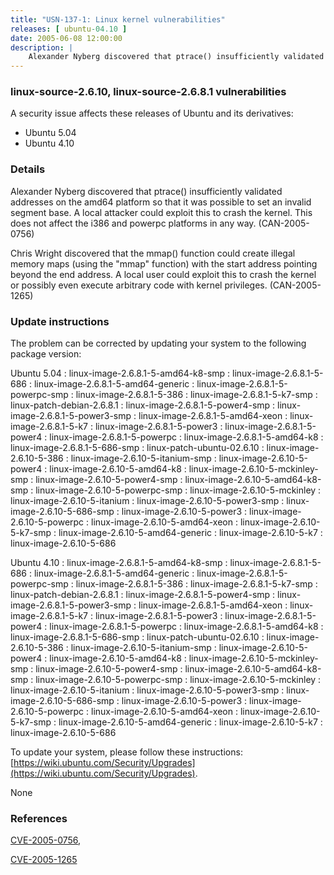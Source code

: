 ```yaml
---
title: "USN-137-1: Linux kernel vulnerabilities"
releases: [ ubuntu-04.10 ]
date: 2005-06-08 12:00:00
description: |
    Alexander Nyberg discovered that ptrace() insufficiently validated addresses on the amd64 platform so that it was possible to set an invalid segment base. A local attacker could exploit this to crash the kernel. This does not affect the i386 and powerpc platforms in any way. (CAN-2005-0756)
--- 
```

 
### linux-source-2.6.10, linux-source-2.6.8.1 vulnerabilities

A security issue affects these releases of Ubuntu and its derivatives:

* Ubuntu 5.04
* Ubuntu 4.10

### Details

Alexander Nyberg discovered that ptrace() insufficiently validated addresses on the amd64 platform so that it was possible to set an invalid segment base. A local attacker could exploit this to crash the kernel. This does not affect the i386 and powerpc platforms in any way. (CAN-2005-0756)

Chris Wright discovered that the mmap() function could create illegal memory maps (using the &quot;mmap&quot; function) with the start address pointing beyond the end address. A local user could exploit this to crash the kernel or possibly even execute arbitrary code with kernel privileges. (CAN-2005-1265)

### Update instructions

The problem can be corrected by updating your system to the following package version:

Ubuntu 5.04
 : linux-image-2.6.8.1-5-amd64-k8-smp 
 : linux-image-2.6.8.1-5-686 
 : linux-image-2.6.8.1-5-amd64-generic 
 : linux-image-2.6.8.1-5-powerpc-smp 
 : linux-image-2.6.8.1-5-386 
 : linux-image-2.6.8.1-5-k7-smp 
 : linux-patch-debian-2.6.8.1 
 : linux-image-2.6.8.1-5-power4-smp 
 : linux-image-2.6.8.1-5-power3-smp 
 : linux-image-2.6.8.1-5-amd64-xeon 
 : linux-image-2.6.8.1-5-k7 
 : linux-image-2.6.8.1-5-power3 
 : linux-image-2.6.8.1-5-power4 
 : linux-image-2.6.8.1-5-powerpc 
 : linux-image-2.6.8.1-5-amd64-k8 
 : linux-image-2.6.8.1-5-686-smp 
 : linux-patch-ubuntu-02.6.10 
 : linux-image-2.6.10-5-386 
 : linux-image-2.6.10-5-itanium-smp 
 : linux-image-2.6.10-5-power4 
 : linux-image-2.6.10-5-amd64-k8 
 : linux-image-2.6.10-5-mckinley-smp 
 : linux-image-2.6.10-5-power4-smp 
 : linux-image-2.6.10-5-amd64-k8-smp 
 : linux-image-2.6.10-5-powerpc-smp 
 : linux-image-2.6.10-5-mckinley 
 : linux-image-2.6.10-5-itanium 
 : linux-image-2.6.10-5-power3-smp 
 : linux-image-2.6.10-5-686-smp 
 : linux-image-2.6.10-5-power3 
 : linux-image-2.6.10-5-powerpc 
 : linux-image-2.6.10-5-amd64-xeon 
 : linux-image-2.6.10-5-k7-smp 
 : linux-image-2.6.10-5-amd64-generic 
 : linux-image-2.6.10-5-k7 
 : linux-image-2.6.10-5-686 

Ubuntu 4.10
 : linux-image-2.6.8.1-5-amd64-k8-smp 
 : linux-image-2.6.8.1-5-686 
 : linux-image-2.6.8.1-5-amd64-generic 
 : linux-image-2.6.8.1-5-powerpc-smp 
 : linux-image-2.6.8.1-5-386 
 : linux-image-2.6.8.1-5-k7-smp 
 : linux-patch-debian-2.6.8.1 
 : linux-image-2.6.8.1-5-power4-smp 
 : linux-image-2.6.8.1-5-power3-smp 
 : linux-image-2.6.8.1-5-amd64-xeon 
 : linux-image-2.6.8.1-5-k7 
 : linux-image-2.6.8.1-5-power3 
 : linux-image-2.6.8.1-5-power4 
 : linux-image-2.6.8.1-5-powerpc 
 : linux-image-2.6.8.1-5-amd64-k8 
 : linux-image-2.6.8.1-5-686-smp 
 : linux-patch-ubuntu-02.6.10 
 : linux-image-2.6.10-5-386 
 : linux-image-2.6.10-5-itanium-smp 
 : linux-image-2.6.10-5-power4 
 : linux-image-2.6.10-5-amd64-k8 
 : linux-image-2.6.10-5-mckinley-smp 
 : linux-image-2.6.10-5-power4-smp 
 : linux-image-2.6.10-5-amd64-k8-smp 
 : linux-image-2.6.10-5-powerpc-smp 
 : linux-image-2.6.10-5-mckinley 
 : linux-image-2.6.10-5-itanium 
 : linux-image-2.6.10-5-power3-smp 
 : linux-image-2.6.10-5-686-smp 
 : linux-image-2.6.10-5-power3 
 : linux-image-2.6.10-5-powerpc 
 : linux-image-2.6.10-5-amd64-xeon 
 : linux-image-2.6.10-5-k7-smp 
 : linux-image-2.6.10-5-amd64-generic 
 : linux-image-2.6.10-5-k7 
 : linux-image-2.6.10-5-686 

To update your system, please follow these instructions: [https://wiki.ubuntu.com/Security/Upgrades](https://wiki.ubuntu.com/Security/Upgrades).

None

### References

 [CVE-2005-0756](http://people.ubuntu.com/~ubuntu-security/cve/CVE-2005-0756), 

 [CVE-2005-1265](http://people.ubuntu.com/~ubuntu-security/cve/CVE-2005-1265)
 
